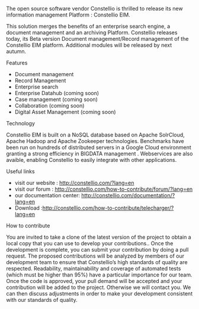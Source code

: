 The open source software vendor Constellio is thrilled to release its new information management Platform : Constellio EIM. 

This solution merges the benefits of an enterprise search engine, a document management and an archiving Platform. Constellio releases today, its Beta version Document management/Record management of the Constellio EIM platform.  Additional modules will be released by next autumn.

Features 
-	Document management
-	Record Management
-	Enterprise search
-	Enterprise Datahub (coming soon)
-	Case management (coming soon)
-	Collaboration (coming soon)
-	Digital Asset Management (coming soon)

Technology

Constellio EIM is built on a NoSQL database based on Apache SolrCloud, Apache Hadoop and Apache Zookeeper technologies.
Benchmarks have been run on hundreds of distributed servers in a Google Cloud environment granting a strong efficiency in BIGDATA management .
Webservices are also avaible, enabling Constellio to easily integrate with other applications. 

Useful links
- visit our website :  http://constellio.com/?lang=en
- visit our forum : http://constellio.com/how-to-contribute/forum/?lang=en
- our documentation center: http://constellio.com/documentation/?lang=en
- Download :http://constellio.com/how-to-contribute/telecharger/?lang=en

How to contribute 

You are invited to take a clone of the latest version of the project to obtain a local copy that you can use to develop your contributions..
Once the development is complete, you can submit your contribution by doing a pull request.
The proposed contributions will be analyzed by members of our development team to ensure that Constellio’s high standards of quality are respected. Readability, maintainability and coverage of automated tests (which must be higher than 95%) have a particular importance for our team. Once the code is approved, your pull demand will be accepted and your contribution will be added to the project.
Otherwise we will contact you. We can then discuss adjustments in order to make your development consistent with our standards of quality.
